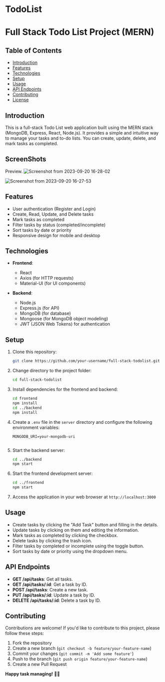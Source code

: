 # TodoList
# Full Stack Todo List Project (MERN)
 

## Table of Contents

- [Introduction](#introduction)
- [Features](#features)
- [Technologies](#technologies)
- [Setup](#setup)
- [Usage](#usage)
- [API Endpoints](#api-endpoints)
- [Contributing](#contributing)
- [License](#license)

## Introduction

This is a full-stack Todo List web application built using the MERN stack (MongoDB, Express, React, Node.js). It provides a simple and intuitive way to manage your tasks and to-do lists. You can create, update, delete, and mark tasks as completed.

## ScreenShots
Preview.
![Screenshot from 2023-09-20 16-28-02](https://github.com/incruder1/TodoList/assets/56020041/60c4d079-c605-42c7-b4cb-1849dd83a759)

![Screenshot from 2023-09-20 16-27-53](https://github.com/incruder1/TodoList/assets/56020041/9e6e68a2-56b2-4b12-8b6c-bd75f6736d8e)


## Features

- User authentication (Register and Login)
- Create, Read, Update, and Delete tasks
- Mark tasks as completed
- Filter tasks by status (completed/incomplete)
- Sort tasks by date or priority
- Responsive design for mobile and desktop

## Technologies

- **Frontend**:
  - React
  - Axios (for HTTP requests)
  - Material-UI (for UI components)
  
- **Backend**:
  - Node.js
  - Express.js (for API)
  - MongoDB (for database)
  - Mongoose (for MongoDB object modeling)
  - JWT (JSON Web Tokens) for authentication
  
 ## Setup

1. Clone this repository:
   ```bash
   git clone https://github.com/your-username/full-stack-todolist.git
   ```

2. Change directory to the project folder:
   ```bash
   cd full-stack-todolist
   ```

3. Install dependencies for the frontend and backend:
   ```bash
   cd frontend
   npm install
   cd ../backend
   npm install
   ```

4. Create a `.env` file in the `server` directory and configure the following environment variables:
   ```dotenv
   MONGODB_URI=your-mongodb-uri
 
   ```

5. Start the backend server:
   ```bash
   cd ../backend
   npm start
   ```

6. Start the frontend development server:
   ```bash
   cd ../frontend
   npm start
   ```

7. Access the application in your web browser at `http://localhost:3000`

## Usage
 
- Create tasks by clicking the "Add Task" button and filling in the details.
- Update tasks by clicking on them and editing the information.
- Mark tasks as completed by clicking the checkbox.
- Delete tasks by clicking the trash icon.
- Filter tasks by completed or incomplete using the toggle button.
- Sort tasks by date or priority using the dropdown menu.

## API Endpoints

- **GET /api/tasks**: Get all tasks.
- **GET /api/tasks/:id**: Get a task by ID.
- **POST /api/tasks**: Create a new task.
- **PUT /api/tasks/:id**: Update a task by ID.
- **DELETE /api/tasks/:id**: Delete a task by ID.

## Contributing

Contributions are welcome! If you'd like to contribute to this project, please follow these steps:

1. Fork the repository
2. Create a new branch (`git checkout -b feature/your-feature-name`)
3. Commit your changes (`git commit -m 'Add some feature'`)
4. Push to the branch (`git push origin feature/your-feature-name`)
5. Create a new Pull Request

 

**Happy task managing!** 🚀📝

